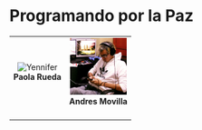 # Programando por la Paz




<table>
  <tr>
    <td align="center">
      <img src="markdown/pao_rueda.jpg" width="100px;" alt="Yennifer"/> <br />
      <b> Paola Rueda </b> <br />
      <sub> <b></b> </sub>
      <br />
    </td>
      <td align="center">
        <img src="markdown/andy_mov.jpg" width="100px;" alt="Andres"/> <br />
        <b> Andres Movilla </b> <br />
        <sub> <b></b> </sub>
        <br />
      </td>
   </tr>
 </table>